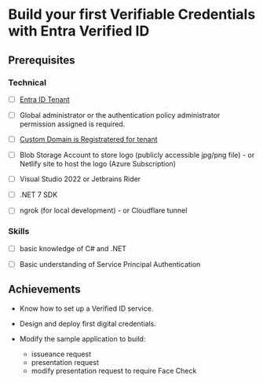 # Build your first Verifiable Credentials with Entra Verified ID

## Prerequisites
### Technical
- [ ] [Entra ID Tenant](https://www.microsoft.com/en-gb/security/business/identity-access/microsoft-entra-id)
- [ ] Global administrator or the authentication policy administrator permission assigned is required.
- [ ] [Custom Domain is Registratered for tenant](https://learn.microsoft.com/en-us/entra/identity/users/domains-manage)
- [ ] Blob Storage Account to store logo (publicly accessible jpg/png file) - or Netlify site to host the logo (Azure Subscription)

- [ ] Visual Studio 2022 or Jetbrains Rider
- [ ] .NET 7 SDK
- [ ] ngrok (for local development) - or Cloudflare tunnel

### Skills
- [ ] basic knowledge of C# and .NET
- [ ] Basic understanding of Service Principal Authentication


## Achievements
- Know how to set up a Verified ID service.
- Design and deploy first digital credentials.

- Modify the sample application to build:
    - issueance request
    - presentation request
    - modify presentation request to require Face Check

